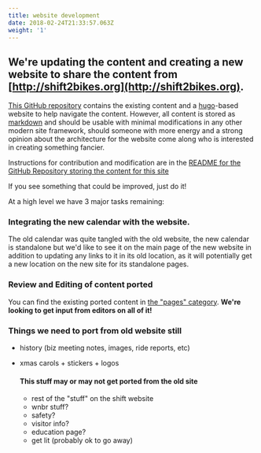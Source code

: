 ```yaml
---
title: website development
date: 2018-02-24T21:33:57.063Z
weight: '1'
---
```

## We're updating the content and creating a new website to share the content from [http://shift2bikes.org](http://shift2bikes.org).


[This GitHub repository](https://github.com/Shift2Bikes/shift-docs) contains the existing content and a [hugo](https://gohugo.io)-based website to help navigate the content.  However, all content is stored as [markdown](https://daringfireball.net/projects/markdown/) and should be usable with minimal modifications in any other modern site framework, should someone with more energy and a strong opinion about the architecture for the website come along who is interested in creating something fancier.

Instructions for contribution and modification are in the [README for the GitHub Repository storing the content for this site](https://github.com/Shift2Bikes/shift-docs#overview)

If you see something that could be improved, just do it!

At a high level we have 3 major tasks remaining:

### Integrating the new calendar with the website.

The old calendar was quite tangled with the old website, the new calendar is standalone but we'd like to see it on the main page of the new website in addition to updating any links to it in its old location, as it will potentially get a new location on the new site for its standalone pages.

### Review and Editing of content ported 
You can find the existing ported content in [the "pages" category](/pages). 
**We're looking to get input from editors on all of it!**

### Things we need to port from old website still
* history (biz meeting notes, images, ride reports, etc)
* xmas carols + stickers + logos

   #### This stuff may or may not get ported from the old site

   * rest of the "stuff" on the shift website
   * wnbr stuff?
   * safety?
   * visitor info?
   * education page?
   * get lit (probably ok to go away)

